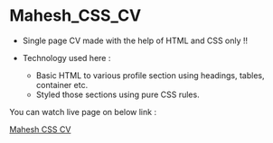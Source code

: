 # Mahesh_CSS_CV

- Single page CV made with the help of HTML and CSS only !!

- Technology used here : 
  - Basic HTML to various profile section using headings, tables, container etc.
  - Styled those sections using pure CSS rules.


You can watch live page on below link : 

<a href = "https://maheshmali1.github.io/Mahesh_CSS_CV/" targert = "_blank"> Mahesh CSS CV</a>
